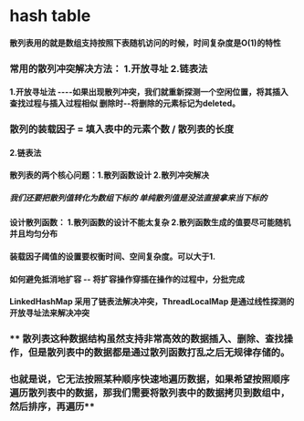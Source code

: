 # hash table
#### 散列表用的就是数组支持按照下表随机访问的时候，时间复杂度是O(1)的特性
### 常用的散列冲突解决方法： 1.开放寻址  2.链表法
#### 1.开放寻址法  ----如果出现散列冲突，我们就重新探测一个空闲位置，将其插入    查找过程与插入过程相似   删除时--将删除的元素标记为deleted。
### 散列的装载因子 = 填入表中的元素个数 / 散列表的长度
#### 2.链表法
#### 散列表的两个核心问题：1.散列函数设计 2.散列冲突解决
##### 我们还要把散列值转化为数组下标的 单纯散列值是没法直接拿来当下标的

#### 设计散列函数： 1.散列函数的设计不能太复杂  2.散列函数生成的值要尽可能随机并且均匀分布
#### 装载因子阈值的设置要权衡时间、空间复杂度。可以大于1.
#### 如何避免抵消地扩容  -- 将扩容操作穿插在操作的过程中，分批完成


#### LinkedHashMap 采用了链表法解决冲突，ThreadLocalMap 是通过线性探测的开放寻址法来解决冲突
### ** 散列表这种数据结构虽然支持非常高效的数据插入、删除、查找操作，但是散列表中的数据都是通过散列函数打乱之后无规律存储的。
### 也就是说，它无法按照某种顺序快速地遍历数据，如果希望按照顺序遍历散列表中的数据，那我们需要将散列表中的数据拷贝到数组中，然后排序，再遍历**